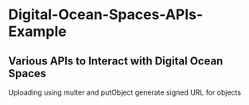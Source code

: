 # Digital-Ocean-Spaces-APIs-Example

## Various APIs to Interact with Digital Ocean Spaces
Uploading using multer and putObject
generate signed URL for objects
